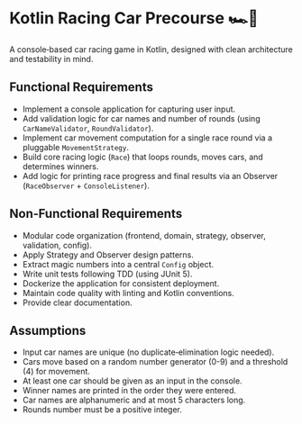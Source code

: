 # Kotlin Racing Car Precourse 🏎️💨

A console‑based car racing game in Kotlin, designed with clean architecture and testability in mind.

## Functional Requirements
- Implement a console application for capturing user input.
- Add validation logic for car names and number of rounds (using `CarNameValidator`, `RoundValidator`).
- Implement car movement computation for a single race round via a pluggable `MovementStrategy`.
- Build core racing logic (`Race`) that loops rounds, moves cars, and determines winners.
- Add logic for printing race progress and final results via an Observer (`RaceObserver` + `ConsoleListener`).

## Non‑Functional Requirements
- Modular code organization (frontend, domain, strategy, observer, validation, config).
- Apply Strategy and Observer design patterns.
- Extract magic numbers into a central `Config` object.
- Write unit tests following TDD (using JUnit 5).
- Dockerize the application for consistent deployment.
- Maintain code quality with linting and Kotlin conventions.
- Provide clear documentation.

## Assumptions
- Input car names are unique (no duplicate‑elimination logic needed).
- Cars move based on a random number generator (0-9) and a threshold (4) for movement.
- At least one car should be given as an input in the console.
- Winner names are printed in the order they were entered.
- Car names are alphanumeric and at most 5 characters long.
- Rounds number must be a positive integer.
